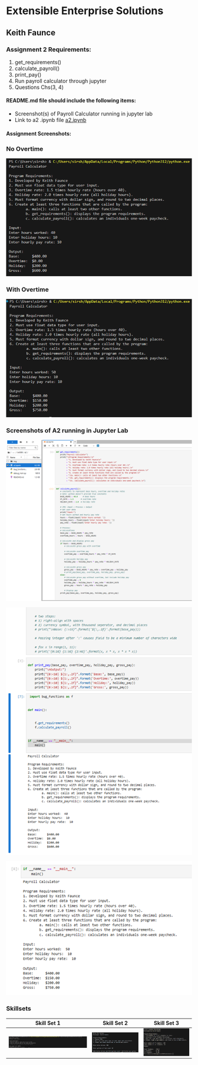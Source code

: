

# Extensible Enterprise Solutions

## Keith Faunce

### Assignment 2 Requirements:

1. get_requirements()
2. calculate_payroll()
3. print_pay()
4. Run payroll calculator through jupyter
5. Questions Chs(3, 4)


#### README.md file should include the following items:

* Screenshot(s) of Payroll Calculator running in jupyter lab
* Link to a2 .ipynb file [a2.ipynb](a2.ipynb "A2 jupyter lab")

#### Assignment Screenshots:

### No Overtime

![no ot](fp_no_overtime.PNG)

### With Overtime

![over](overtime.PNG)

### Screenshots of A2 running in Jupyter Lab

![p1](p1.PNG)

![p2](p2.PNG)

![p3](p3.PNG)

### Skillsets


Skill Set 1            | Skill Set 2            | Skill Set 3            |
---------------------- | ---------------------- | ---------------------- |
![s1](s1.PNG)          | ![s2](img/skill2.PNG)  | ![s3](img/s3.png)      |




